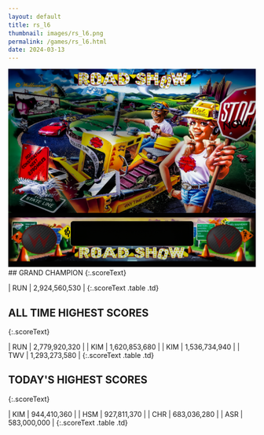```yaml
---
layout: default
title: rs_l6
thumbnail: images/rs_l6.png
permalink: /games/rs_l6.html
date: 2024-03-13
---
```


<img src="../images/rs_l6.png" class="gameThumbnail img-fluid mx-auto align-middle">
## GRAND CHAMPION
{:.scoreText}

| RUN | 2,924,560,530 | 
{:.scoreText .table .td}

## ALL TIME HIGHEST SCORES
{:.scoreText}

| RUN | 2,779,920,320 | 
| KIM | 1,620,853,680 | 
| KIM | 1,536,734,940 | 
| TWV | 1,293,273,580 | 
{:.scoreText .table .td}

## TODAY'S HIGHEST SCORES
{:.scoreText}

| KIM | 944,410,360 | 
| HSM | 927,811,370 | 
| CHR | 683,036,280 | 
| ASR | 583,000,000 | 
{:.scoreText .table .td}
